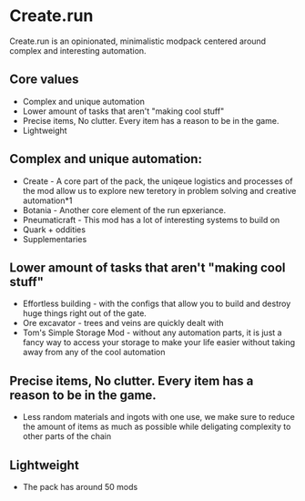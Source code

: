 # Create.run

Create.run is an opinionated, minimalistic modpack centered around complex and interesting automation.

## Core values
* Complex and unique automation
* Lower amount of tasks that aren't "making cool stuff"
* Precise items, No clutter. Every item has a reason to be in the game.
* Lightweight


## Complex and unique automation:
* Create - A core part of the pack, the uniqeue logistics and processes of the mod allow us to explore new teretory in problem solving and creative automation*1
* Botania - Another core element of the run epxeriance.
* Pneumaticraft - This mod has a lot of interesting systems to build on
* Quark + oddities
* Supplementaries


## Lower amount of tasks that aren't "making cool stuff"
* Effortless building - with the configs that allow you to build and destroy huge things right out of the gate.
* Ore excavator - trees and veins are quickly dealt with
* Tom's Simple Storage Mod - without any automation parts, it is just a fancy way to access your storage to make your life easier without taking away from any of the cool automation


## Precise items, No clutter. Every item has a reason to be in the game.
* Less random materials and ingots with one use, we make sure to reduce the amount of items as much as possible while deligating complexity to other parts of the chain


## Lightweight
* The pack has around 50 mods
